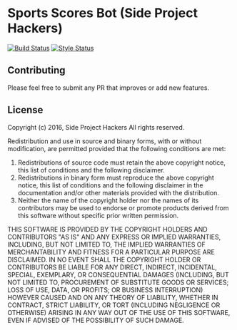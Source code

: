 # Sports Scores Bot (Side Project Hackers)

[![Build Status](https://travis-ci.org/SPHackers/SportsScoresBot.svg?branch=master)](https://travis-ci.org/SPHackers/SportsScoresBot)
[![Style Status](https://styleci.io/repos/64997233/shield)](https://styleci.io/repos/64997233/shield)

## Contributing

Please feel free to submit any PR that improves or add new features.

## License

Copyright (c) 2016, Side Project Hackers All rights reserved.

Redistribution and use in source and binary forms, with or without modification, are permitted provided that the following conditions are met:

1. Redistributions of source code must retain the above copyright notice, this list of conditions and the following disclaimer.
2. Redistributions in binary form must reproduce the above copyright notice, this list of conditions and the following disclaimer in the documentation and/or other materials provided with the distribution.
3. Neither the name of the copyright holder nor the names of its contributors may be used to endorse or promote products derived from this software without specific prior written permission.

THIS SOFTWARE IS PROVIDED BY THE COPYRIGHT HOLDERS AND CONTRIBUTORS "AS IS" AND ANY EXPRESS OR IMPLIED WARRANTIES, INCLUDING, BUT NOT LIMITED TO, THE IMPLIED WARRANTIES OF MERCHANTABILITY AND FITNESS FOR A PARTICULAR PURPOSE ARE DISCLAIMED. IN NO EVENT SHALL THE COPYRIGHT HOLDER OR CONTRIBUTORS BE LIABLE FOR ANY DIRECT, INDIRECT, INCIDENTAL, SPECIAL, EXEMPLARY, OR CONSEQUENTIAL DAMAGES (INCLUDING, BUT NOT LIMITED TO, PROCUREMENT OF SUBSTITUTE GOODS OR SERVICES; LOSS OF USE, DATA, OR PROFITS; OR BUSINESS INTERRUPTION) HOWEVER CAUSED AND ON ANY THEORY OF LIABILITY, WHETHER IN CONTRACT, STRICT LIABILITY, OR TORT (INCLUDING NEGLIGENCE OR OTHERWISE) ARISING IN ANY WAY OUT OF THE USE OF THIS SOFTWARE, EVEN IF ADVISED OF THE POSSIBILITY OF SUCH DAMAGE.
